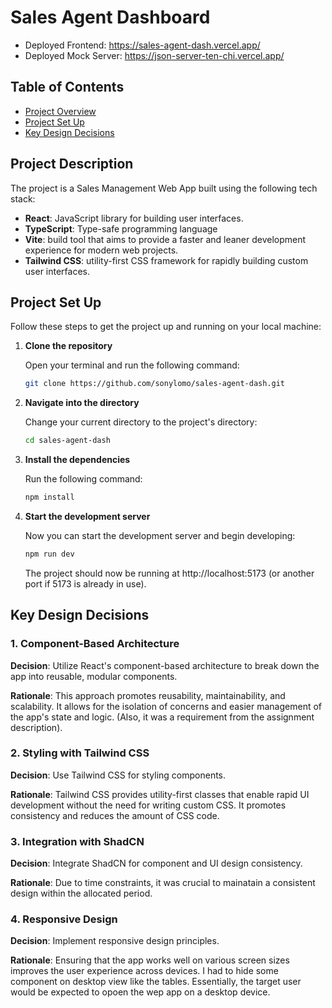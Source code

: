 # Sales Agent Dashboard

- Deployed Frontend: https://sales-agent-dash.vercel.app/
- Deployed Mock Server: https://json-server-ten-chi.vercel.app/

## Table of Contents

- [Project Overview](#project-description)
- [Project Set Up](#project-set-up)
- [Key Design Decisions](#key-design-decisions)

## Project Description

The project is a Sales Management Web App built using the following tech stack:

- **React**: JavaScript library for building user interfaces.
- **TypeScript**: Type-safe programming language
- **Vite**: build tool that aims to provide a faster and leaner development experience for modern web projects.
- **Tailwind CSS**: utility-first CSS framework for rapidly building custom user interfaces.

## Project Set Up

Follow these steps to get the project up and running on your local machine:

1. **Clone the repository**

   Open your terminal and run the following command:

   ```bash
   git clone https://github.com/sonylomo/sales-agent-dash.git
   ```

2. **Navigate into the directory**

   Change your current directory to the project's directory:

   ```bash
   cd sales-agent-dash
   ```

3. **Install the dependencies**

   Run the following command:

   ```bash
   npm install
   ```

4. **Start the development server**

   Now you can start the development server and begin developing:

   ```bash
   npm run dev
   ```

   The project should now be running at http://localhost:5173 (or another port if 5173 is already in use).

## Key Design Decisions

### 1. Component-Based Architecture

**Decision**: Utilize React's component-based architecture to break down the app into reusable, modular components.

**Rationale**: This approach promotes reusability, maintainability, and scalability. It allows for the isolation of concerns and easier management of the app's state and logic. (Also, it was a requirement from the assignment description).

### 2. Styling with Tailwind CSS
**Decision**: Use Tailwind CSS for styling components.

**Rationale**: Tailwind CSS provides utility-first classes that enable rapid UI development without the need for writing custom CSS. It promotes consistency and reduces the amount of CSS code.

### 3. Integration with ShadCN
**Decision**: Integrate ShadCN for component and UI design consistency.

**Rationale**: Due to time constraints, it was crucial to mainatain a consistent design within the allocated period.

### 4. Responsive Design
**Decision**: Implement responsive design principles.

**Rationale**: Ensuring that the app works well on various screen sizes improves the user experience across devices. I had to hide some component on desktop view like the tables. Essentially, the target user would be expected to opoen the wep app on a desktop device.